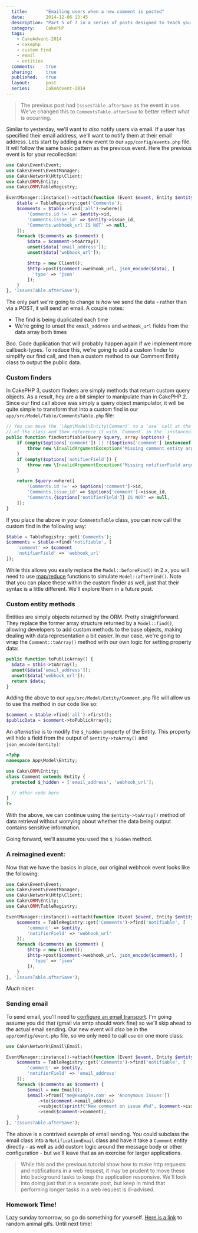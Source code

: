 ```yaml
---
  title:       "Emailing users when a new comment is posted"
  date:        2014-12-06 13:45
  description: "Part 5 of 7 in a series of posts designed to teach you how to use CakePHP 3 effectively"
  category:    CakePHP
  tags:
    - CakeAdvent-2014
    - cakephp
    - custom find
    - email
    - entities
  comments:    true
  sharing:     true
  published:   true
  layout:      post
  series:      CakeAdvent-2014
---
```


> The previous post had `IssuesTable.afterSave` as the event in use. We've changed this to `CommentsTable.afterSave` to better reflect what is occurring.

Similar to yesterday, we'll want to *also* notify users via email. If a user has specified their email address, we'll want to notify them at their email address. Lets start by adding a new event to our `app/config/events.php` file. It will follow the same basic pattern as the previous event. Here the previous event is for your recollection:

```php
use Cake\Event\Event;
use Cake\Event\EventManager;
use Cake\Network\Http\Client;
use Cake\ORM\Entity;
use Cake\ORM\TableRegistry;

EventManager::instance()->attach(function (Event $event, Entity $entity, ArrayObject $options) {
    $table = TableRegistry::get('Comments');
    $comments = $table->find('all')->where([
        'Comments.id !=' => $entity->id,
        'Comments.issue_id' => $entity->issue_id,
        'Comments.webhook_url IS NOT' => null,
    ]);
    foreach ($comments as $comment) {
        $data = $comment->toArray();
        unset($data['email_address']);
        unset($data['webhook_url']);

        $http = new Client();
        $http->post($comment->webhook_url, json_encode($data), [
          'type' => 'json'
        ]);
    }
}, 'IssuesTable.afterSave');
```

The only part we're going to change is *how* we send the data - rather than via a POST, it will send an email. A couple notes:

- The find is being duplicated each time
- We're going to unset the `email_address` and `webhook_url` fields from the data array both times

Boo. Code duplication that will probably happen again if we implement more callback-types. To reduce this, we're going to add a custom finder to simplify our find call, and then a custom method to our Comment Entity class to output the public data.

### Custom finders

In CakePHP 3, custom finders are simply methods that return custom query objects. As a result, hey are a bit simpler to manipulate than in CakePHP 2. Since our find call above was simply a query object manipulator, it will be quite simple to transform that into a custom find in our `app/src/Model/Table/CommentsTable.php` file:

```php
// You can move the `\App\Model\Entity\Comment` to a `use` call at the top
// of the class and then reference it with `Comment` in the `instanceof` check
public function findNotifiable(Query $query, array $options) {
    if (empty($options['comment']) || !($options['comment'] instanceof \App\Model\Entity\Comment)) {
        throw new \InvalidArgumentException('Missing comment entity argument');
    }
    if (empty($options['notifierField']) {
        throw new \InvalidArgumentException('Missing notifierField argument');
    }

    return $query->where([
        'Comments.id !=' => $options['comment']->id,
        'Comments.issue_id' => $options['comment']->issue_id,
        "Comments.{$options['notifierField']} IS NOT" => null,
    ]);
}
```

If you place the above in your `CommentsTable` class, you can now call the custom find in the following way:

```php
$table = TableRegistry::get('Comments');
$comments = $table->find('notifiable', [
    'comment' => $comment
    'notifierField' => 'webhook_url'
]);
```

While this allows you easily replace the `Model::beforeFind()` in 2.x, you will need to use [map/reduce](http://book.cakephp.org/3.0/en/orm/query-builder.html#map-reduce) functions to simulate `Model::afterFind()`. Note that you can place these within the custom finder as well, just that their syntax is a little different. We'll explore them in a future post.

### Custom entity methods

Entities are simply objects returned by the ORM. Pretty straightforward. They replace the former array structure returned by a `Model::find()`, allowing developers to add custom methods to the base objects, making dealing with data representation a bit easier. In our case, we're going to wrap the `Comment::toArray()` method with our own logic for setting property data:

```php
public function toPublicArray() {
  $data = $this->toArray();
  unset($data['email_address']);
  unset($data['webhook_url']);
  return $data;
}
```

Adding the above to our `app/src/Model/Entity/Comment.php` file will allow us to use the method in our code like so:

```php
$comment = $table->find('all')->first();
$publicData = $comment->toPublicArray();
```

An *alternative* is to modify the `$_hidden` property of the Entity. This property will hide a field from the output of `$entity->toArray()` and `json_encode($entity)`:

```php
<?php
namespace App\Model\Entity;

use Cake\ORM\Entity;
class Comment extends Entity {
  protected $_hidden = ['email_address', 'webhook_url'];

  // other code here
}
?>
```

With the above, we can continue using the `$entity->toArray()` method of data retrieval without worrying about whether the data being output contains sensitive information.

Going forward, we'll assume you used the `$_hidden` method.

### A reimagined event:

Now that we have the basics in place, our original webhook event looks like the following:

```php
use Cake\Event\Event;
use Cake\Event\EventManager;
use Cake\Network\Http\Client;
use Cake\ORM\Entity;
use Cake\ORM\TableRegistry;

EventManager::instance()->attach(function (Event $event, Entity $entity, ArrayObject $options) {
    $comments = TableRegistry::get('Comments')->find('notifiable', [
        'comment' => $entity,
        'notifierField' => 'webhook_url'
    ]);
    foreach ($comments as $comment) {
        $http = new Client();
        $http->post($comment->webhook_url, json_encode($comment), [
          'type' => 'json'
        ]);
    }
}, 'IssuesTable.afterSave');
```

*Much* nicer.

### Sending email

To send email, you'll need to [configure an email transport](http://book.cakephp.org/3.0/en/core-libraries/email.html#configuring-transports). I'm going assume you did that (gmail via smtp should work fine) so we'll skip ahead to the actual email sending. Our new event will *also* be in the `app/config/event.php` file, so we only need to call `use` on one more class:

```php
use Cake\Network\Email\Email;

EventManager::instance()->attach(function (Event $event, Entity $entity, ArrayObject $options) {
    $comments = TableRegistry::get('Comments')->find('notifiable', [
        'comment' => $entity,
        'notifierField' => 'email_address'
    ]);
    foreach ($comments as $comment) {
        $email = new Email();
        $email->from(['me@example.com' => 'Anonymous Issues'])
            ->to($comment->email_address)
            ->subject(sprintf("New comment on issue #%d", $comment->issue_id))
            ->send($comment->comment);
    }
}, 'IssuesTable.afterSave');
```

The above is a contrived example of email sending. You could subclass the email class into a `NotificationEmail` class and have it take a `Comment` entity directly - as well as add custom logic around the message body or other configuration - but we'll leave that as an exercise for larger applications.

> While this and the previous tutorial show how to make http requests and notifications in a web request, it may be prudent to move these into background tasks to keep the application responsive. We'll look into doing just that in a separate post, but keep in mind that performing longer tasks in a web request is ill-advised.

### Homework Time!

Lazy sunday tomorrow, so go do something for yourself. [Here is a link](http://littleanimalgifs.tumblr.com/random) to random animal gifs. Until next time!
